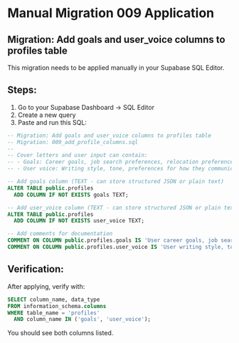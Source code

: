 # Manual Migration 009 Application

## Migration: Add goals and user_voice columns to profiles table

This migration needs to be applied manually in your Supabase SQL Editor.

## Steps:

1. Go to your Supabase Dashboard → SQL Editor
2. Create a new query
3. Paste and run this SQL:

```sql
-- Migration: Add goals and user_voice columns to profiles table
-- Migration: 009_add_profile_columns.sql
--
-- Cover letters and user input can contain:
-- - Goals: Career goals, job search preferences, relocation preferences
-- - User voice: Writing style, tone, preferences for how they communicate

-- Add goals column (TEXT - can store structured JSON or plain text)
ALTER TABLE public.profiles
  ADD COLUMN IF NOT EXISTS goals TEXT;

-- Add user_voice column (TEXT - can store structured JSON or plain text)
ALTER TABLE public.profiles
  ADD COLUMN IF NOT EXISTS user_voice TEXT;

-- Add comments for documentation
COMMENT ON COLUMN public.profiles.goals IS 'User career goals, job search preferences, and preferences (e.g., relocation, industry focus). Can be structured JSON or plain text.';
COMMENT ON COLUMN public.profiles.user_voice IS 'User writing style, tone, and communication preferences extracted from cover letters and user input. Can be structured JSON or plain text.';
```

## Verification:

After applying, verify with:

```sql
SELECT column_name, data_type 
FROM information_schema.columns 
WHERE table_name = 'profiles' 
  AND column_name IN ('goals', 'user_voice');
```

You should see both columns listed.

